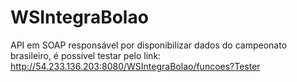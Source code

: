 # WSIntegraBolao
API em SOAP responsável por disponibilizar dados do campeonato brasileiro, é possível testar pelo link: http://54.233.136.203:8080/WSIntegraBolao/funcoes?Tester
